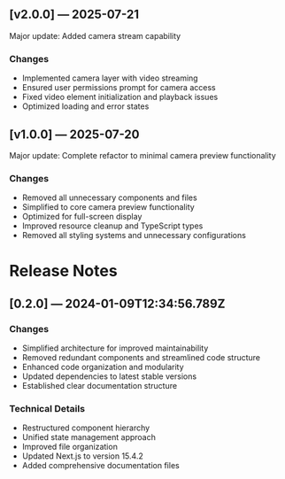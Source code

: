 ## [v2.0.0] — 2025-07-21

Major update: Added camera stream capability

### Changes
- Implemented camera layer with video streaming
- Ensured user permissions prompt for camera access
- Fixed video element initialization and playback issues
- Optimized loading and error states


## [v1.0.0] — 2025-07-20

Major update: Complete refactor to minimal camera preview functionality

### Changes
- Removed all unnecessary components and files
- Simplified to core camera preview functionality
- Optimized for full-screen display
- Improved resource cleanup and TypeScript types
- Removed all styling systems and unnecessary configurations

# Release Notes

## [0.2.0] — 2024-01-09T12:34:56.789Z

### Changes
- Simplified architecture for improved maintainability
- Removed redundant components and streamlined code structure
- Enhanced code organization and modularity
- Updated dependencies to latest stable versions
- Established clear documentation structure

### Technical Details
- Restructured component hierarchy
- Unified state management approach
- Improved file organization
- Updated Next.js to version 15.4.2
- Added comprehensive documentation files
